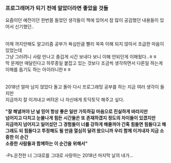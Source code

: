 ### 프로그래머가 되기 전에 알았더라면 좋았을 것들</br>
요즘이던 예전이던 한번쯤 들었던 생각들이 책에 있어서 참 많이 공감했던 내용들이 있어서 신기했던..</br></br></br>
어제 까지만해도 알고리즘 공부가 욕심만큼 빨리 쏙쏙 이해 되지 않아서 조급한 마음이 있었는데</br>
그냥 그러려니 사람 만나고 즐겁게 시간 보내다 보니 이해 안되던게 이해됬다..ㅎㅎ</br>
막 문제만 매달린다고 하루종일 붙잡고 있는 것보다 조금씩 생각하면서 다른일 하는게 이해를 돕기도 하는 아이러니한ㅎㅎ</br></br></br>
2018년 얼마 남지 않았다 돌고 돌아 다시 프로그래밍 공부를 하는 지금 여러 생각이 들지만 </br>
지금까지 잘 이겨내고 버텨온 나 자신에게 토닥토닥 해주고 싶다.</br></br>
**"잘 해낼꺼야 난 널 믿어 항상 좋은 일만 가득하길 마음으로 진실하게 바라지만</br>
넘어지고 다치고 눈물나게 힘든 시간들은 또 존재하겠지 정도의 차이들이 있겠지만</br>
지금까지 넘어지고 일어섰던 그 경험들이 너를 강하게 해줄꺼야 간혹 힘들면 힘들다고 해</br>
그래도 되 힘들다고 투정해도 될 만큼 열심히 달려 왔으니까 우리 함께 이겨내자 지금 소중한 이 순간</br>
소중한 사람들과 함께하는 이 순간을 위해서"**</br></br>
-Ps.온전한 너 그대로를 그대로 사랑하는 2018년 마지막 날의 내가...
